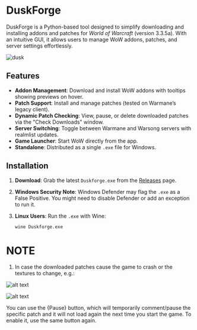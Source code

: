 # DuskForge

DuskForge is a Python-based tool designed to simplify downloading and installing addons and patches for *World of Warcraft* (version 3.3.5a). With an intuitive GUI, it allows users to manage WoW addons, patches, and server settings effortlessly.

![dusk](https://github.com/user-attachments/assets/256fa943-0d9b-4644-a6be-4d24f69dbe87)

## Features
- **Addon Management**: Download and install WoW addons with tooltips showing previews on hover.
- **Patch Support**: Install and manage patches (tested on Warmane’s legacy client).
- **Dynamic Patch Checking**: View, pause, or delete downloaded patches via the "Check Downloads" window.
- **Server Switching**: Toggle between Warmane and Warsong servers with realmlist updates.
- **Game Launcher**: Start WoW directly from the app.
- **Standalone**: Distributed as a single `.exe` file for Windows.

## Installation

1. **Download**: Grab the latest `Duskforge.exe` from the [Releases](https://github.com/ProXyma01/DuskForge/releases) page.
2. **Windows Security Note**: Windows Defender may flag the `.exe` as a False Positive. You might need to disable Defender or add an exception to run it.
3. **Linux Users**: Run the `.exe` with Wine:

   ```bash
   wine Duskforge.exe

# NOTE
1) In case the downloaded patches cause the game to crash or the textures to change, e.g.:

![alt text](https://i.imgur.com/sq3qr.jpeg)

![alt text](https://i.imgur.com/DlmD50Z.jpeg)

You can use the {Pause} button, which will temporarily comment/pause the specific patch and it will not load again the next time you start the game.
To enable it, use the same button again.
